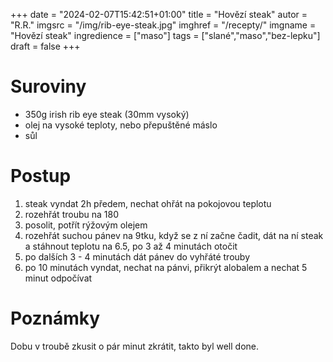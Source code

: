 
+++
date = "2024-02-07T15:42:51+01:00"
title = "Hovězí steak"
autor = "R.R."
imgsrc = "/img/rib-eye-steak.jpg"
imghref = "/recepty/"
imgname = "Hovězí steak"
ingredience = ["maso"]
tags = ["slané","maso","bez-lepku"]
draft = false
+++


# Suroviny
- 350g irish rib eye steak  (30mm vysoký)
- olej na vysoké teploty, nebo přepuštěné máslo
- sůl

# Postup
1. steak vyndat 2h předem, nechat ohřát na pokojovou teplotu
2. rozehřát troubu na 180 
3. posolit, potřít rýžovým olejem
4. rozehřát suchou pánev na 9tku, když se z ní začne čadit, dát na ní steak a stáhnout teplotu na 6.5,
 po 3 až 4 minutách otočit
5. po dalších 3 - 4 minutách dát pánev do vyhřáté trouby
6. po 10 minutách vyndat, nechat na pánvi, přikrýt alobalem a nechat 5 minut odpočívat



# Poznámky
Dobu v troubě zkusit o pár minut zkrátit, takto byl well done.

<!-- --> 